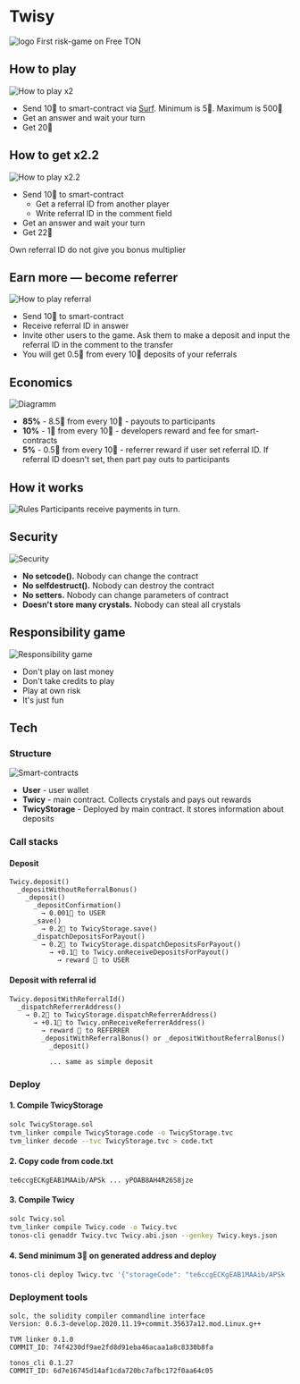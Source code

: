 # Twisy
![logo](_README/logo.png)
First risk-game on Free TON

## How to play
![How to play x2](_README/how-to-play-x2.png)
* Send 10💎 to smart-contract via [Surf](https://ton.surf/). Minimum is 5💎. Maximum is 500💎
* Get an answer and wait your turn
* Get 20💎

## How to get x2.2
![How to play x2.2](_README/how-to-play-x2.2.png)
* Send 10💎 to smart-contract
  * Get a referral ID from another player
  * Write referral ID in the comment field
* Get an answer and wait your turn
* Get 22💎

Own referral ID do not give you bonus multiplier

## Earn more — become referrer
![How to play referral](_README/how-to-play-referral.png)
 * Send 10💎 to smart-contract
 * Receive referral ID in answer
 * Invite other users to the game. Ask them to make a deposit and input the referral ID in the comment to the transfer
 * You will get 0.5💎 from every 10💎 deposits of your referrals

## Economics
![Diagramm](_README/diagramm.png)
* **85%** - 8.5💎 from every 10💎 - payouts to participants
* **10%** - 1💎 from every 10💎 - developers reward and fee for smart-contracts
* **5%** - 0.5💎 from every 10💎 - referrer reward if user set referral ID. If referral ID doesn't set, then part pay outs to participants
 
## How it works
![Rules](_README/rules.png)
Participants receive payments in turn.
 
 
## Security
![Security](_README/security.png)
* **No setcode().** Nobody can change the contract
* **No selfdestruct().** Nobody can destroy the contract
* **No setters.** Nobody can change parameters of contract
* **Doesn't store many crystals.** Nobody can steal all crystals

## Responsibility game
![Responsibility game](_README/responsibility-game.png)
* Don't play on last money
* Don't take credits to play
* Play at own risk
* It's just fun

## Tech
### Structure
![Smart-contracts](_README/smart-contracts.png)
* **User** - user wallet
* **Twicy** - main contract. Collects crystals and pays out rewards
* **TwicyStorage** - Deployed by main contract. It stores information about deposits

### Call stacks
#### Deposit
```
Twicy.deposit()
  _depositWithoutReferralBonus()
    _deposit()
      _depositConfirmation()
        → 0.001💎 to USER
      _save()
        → 0.2💎 to TwicyStorage.save()
      _dispatchDepositsForPayout()
        → 0.2💎 to TwicyStorage.dispatchDepositsForPayout()
          → +0.1💎 to Twicy.onReceiveDepositsForPayout()
            → reward 💎 to USER
```

#### Deposit with referral id
```
Twicy.depositWithReferralId()
  _dispatchReferrerAddress()
    → 0.2💎 to TwicyStorage.dispatchReferrerAddress()
      → +0.1💎 to Twicy.onReceiveReferrerAddress()
        → reward 💎 to REFERRER
        _depositWithReferralBonus() or _depositWithoutReferralBonus()
          _deposit()
             
          ... same as simple deposit
```

### Deploy
#### 1. Compile TwicyStorage
```sh
solc TwicyStorage.sol
tvm_linker compile TwicyStorage.code -o TwicyStorage.tvc
tvm_linker decode --tvc TwicyStorage.tvc > code.txt
```

#### 2. Copy code from code.txt
```text
te6ccgECKgEAB1MAAib/APSk ... yPOAB8AH4R26S8jze
```

#### 3. Compile Twicy
```sh
solc Twicy.sol
tvm_linker compile Twicy.code -o Twicy.tvc
tonos-cli genaddr Twicy.tvc Twicy.abi.json --genkey Twicy.keys.json
```

#### 4. Send minimum 3💎 on generated address and deploy
```sh
tonos-cli deploy Twicy.tvc '{"storageCode": "te6ccgECKgEAB1MAAib/APSk ... yPOAB8AH4R26S8jze","storageLength": 20000}' --abi Twicy.abi.json --sign Twicy.keys.json
```

### Deployment tools
```
solc, the solidity compiler commandline interface
Version: 0.6.3-develop.2020.11.19+commit.35637a12.mod.Linux.g++
```

```
TVM linker 0.1.0
COMMIT_ID: 74f4230df9ae2fd8d91eba46acaa1a8c8330b8fa
```

```
tonos_cli 0.1.27
COMMIT_ID: 6d7e16745d14af1cda720bc7afbc172f0aa64c05
```